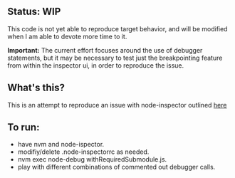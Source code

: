## Status: WIP
This code is not yet able to reproduce target behavior, and will be modified when I am able to devote more time to it.  

**Important:** The current effort focuses around the use of debugger statements, but it may be necessary to test just the breakpointing feature from within the inspector ui, in order to reproduce the issue.  

## What's this?

This is an attempt to reproduce an issue with node-inspector outlined
[here](https://github.com/node-inspector/node-inspector/issues/416)

## To run:
- have nvm and node-ispector.
- modifiy/delete .node-inspectorrc as needed.
- nvm exec node-debug withRequiredSubmodule.js.
- play with different combinations of commented out debugger calls.
